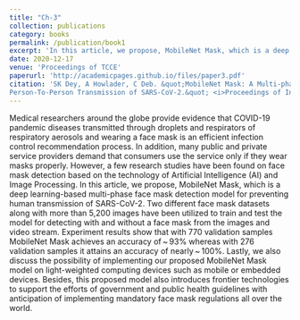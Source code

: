 ```yaml
---
title: "Ch-3"
collection: publications
category: books
permalink: /publication/book1
excerpt: 'In this article, we propose, MobileNet Mask, which is a deep learning-based multi-phase face mask detection model for preventing human transmission of SARS-CoV-2.'
date: 2020-12-17
venue: 'Proceedings of TCCE'
paperurl: 'http://academicpages.github.io/files/paper3.pdf'
citation: 'SK Dey, A Howlader, C Deb. &quot;MobileNet Mask: A Multi-phase Face Mask Detection Model to Prevent
Person-To-Person Transmission of SARS-CoV-2.&quot; <i>Proceedings of International Conference on Trends in Computational and Cognitive Engineering. Advances in Intelligent Systems and Computing, vol 1309. Springer, Singapore. </i>. https://doi.org/10.1007/978-981-33-4673-4_49.'
---
```


Medical researchers around the globe provide evidence that COVID-19 pandemic diseases transmitted through droplets and respirators of respiratory aerosols and wearing a face mask is an efficient infection control recommendation process. In addition, many public and private service providers demand that consumers use the service only if they wear masks properly. However, a few research studies have been found on face mask detection based on the technology of Artificial Intelligence (AI) and Image Processing. In this article, we propose, MobileNet Mask, which is a deep learning-based multi-phase face mask detection model for preventing human transmission of SARS-CoV-2. Two different face mask datasets along with more than 5,200 images have been utilized to train and test the model for detecting with and without a face mask from the images and video stream. Experiment results show that with 770 validation samples MobileNet Mask achieves an accuracy of ~ 93% whereas with 276 validation samples it attains an accuracy of nearly ~ 100%. Lastly, we also discuss the possibility of implementing our proposed MobileNet Mask model on light-weighted computing devices such as mobile or embedded devices. Besides, this proposed model also introduces frontier technologies to support the efforts of government and public health guidelines with anticipation of implementing mandatory face mask regulations all over the world.

